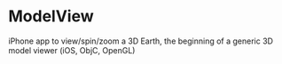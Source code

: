 # ModelView
iPhone app to view/spin/zoom a 3D Earth, the beginning of a generic 3D model viewer (iOS, ObjC, OpenGL)
